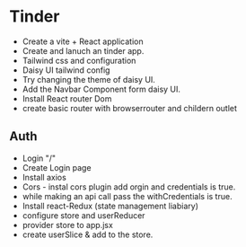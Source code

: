 # Tinder

- Create a vite + React application
- Create and lanuch an tinder app.
- Tailwind css and configuration
- Daisy UI tailwind config
- Try changing the theme of daisy UI.
- Add the Navbar Component form daisy UI.
- Install React router Dom
- create basic router with browserrouter and childern outlet


## Auth

- Login "/"
- Create Login page
- Install axios
- Cors - instal cors plugin add orgin and credentials is true.
- while making an api call pass the withCredentials is true.
- Install react-Redux (state management liabiary)
- configure store and userReducer 
- provider store to app.jsx
- create userSlice & add to the store.




